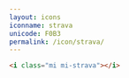 ```yaml
---
layout: icons
iconname: strava
unicode: F0B3
permalink: /icon/strava/
---
```


``` html
<i class="mi mi-strava"></i>
```
